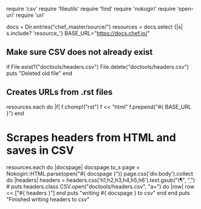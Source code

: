 require 'csv'
require 'fileutils'
require 'find'
require 'nokogiri'
require 'open-uri'
require 'uri'

docs =  Dir.entries("chef_master/source/")
resources = docs.select {|s| s.include? 'resource_'}
BASE_URL="https://docs.chef.io/"

## Make sure CSV does not already exist
if File.exist?("doctools/headers.csv")
  File.delete("doctools/headers.csv")
  puts "Deleted old file"
end

## Creates URLs from .rst files
resources.each do |f|
  f.chomp!("rst")
  f << "html"
  f.prepend("#{ BASE_URL }")
end

# Scrapes headers from HTML and saves in CSV
resources.each do |docspage|
  docspage.to_s
  page = Nokogiri::HTML.parse(open("#{ docspage }"))
  page.css('div.body').collect do |headers|
    headers = headers.css('h1,h2,h3,h4,h5,h6').text.gsub("\¶", ",")
    # puts headers.class
    CSV.open("doctools/headers.csv", "a+") do |row|
        row  << ["#{ headers }"]
    end
    puts "writing #{ docspage } to csv"
  end
end
puts "Finished writing headers to csv"
